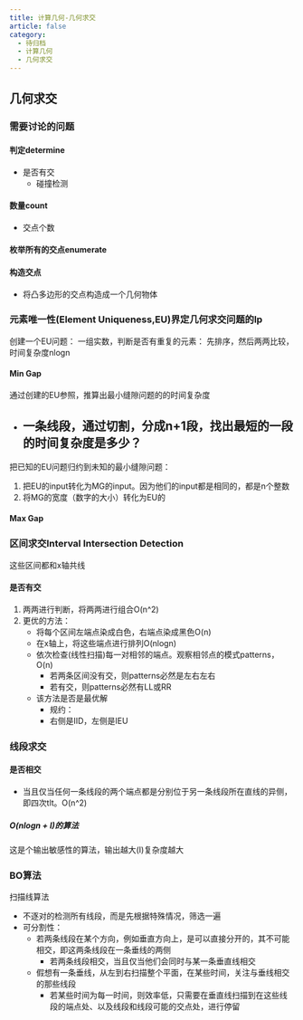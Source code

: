 ```yaml
---
title: 计算几何-几何求交
article: false
category:
  - 待归档
  - 计算几何
  - 几何求交
---
```

## 几何求交
### 需要讨论的问题
#### 判定determine
- 是否有交
   - 碰撞检测
#### 数量count
- 交点个数
#### 枚举所有的交点enumerate

#### 构造交点
- 将凸多边形的交点构造成一个几何物体



### 元素唯一性(Element Uniqueness,EU)界定几何求交问题的lp
创建一个EU问题：
一组实数，判断是否有重复的元素：
先排序，然后两两比较，时间复杂度nlogn
#### Min Gap
通过创建的EU参照，推算出最小缝隙问题的的时间复杂度

- 一条线段，通过切割，分成n+1段，找出最短的一段的时间复杂度是多少？
  - 
把已知的EU问题归约到未知的最小缝隙问题：
1. 把EU的input转化为MG的input。因为他们的input都是相同的，都是n个整数
2. 将MG的宽度（数字的大小）转化为EU的
#### Max Gap

### 区间求交Interval Intersection Detection
这些区间都和x轴共线
#### 是否有交
1. 两两进行判断，将两两进行组合O(n^2)
2. 更优的方法：
   - 将每个区间左端点染成白色，右端点染成黑色O(n)
   - 在x轴上，将这些端点进行排列O(nlogn)
   - 依次检查(线性扫描)每一对相邻的端点。观察相邻点的模式patterns，O(n)
     - 若两条区间没有交，则patterns必然是左右左右
     - 若有交，则patterns必然有LL或RR
   - 该方法是否是最优解
     - 规约：
     - 右侧是IID，左侧是IEU
### 线段求交
#### 是否相交
- 当且仅当任何一条线段的两个端点都是分别位于另一条线段所在直线的异侧，即四次tlt。O(n^2)
##### O(nlogn + I)的算法
这是个输出敏感性的算法，输出越大(I)复杂度越大
### BO算法
扫描线算法
- 不逐对的检测所有线段，而是先根据特殊情况，筛选一遍
- 可分割性：
  - 若两条线段在某个方向，例如垂直方向上，是可以直接分开的，其不可能相交，即这两条线段在一条垂线的两侧
    - 若两条线段相交，当且仅当他们会同时与某一条垂直线相交
  - 假想有一条垂线，从左到右扫描整个平面，在某些时间，关注与垂线相交的那些线段
    - 若某些时间为每一时间，则效率低，只需要在垂直线扫描到在这些线段的端点处、以及线段和线段可能的交点处，进行停留
